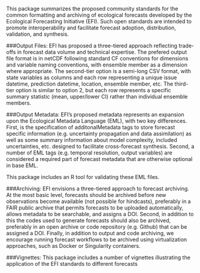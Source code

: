 This package summarizes the proposed community standards for the common formatting and archiving of ecological forecasts developed by the Ecological Forecasting Initiative (EFI). Such open standards are intended to promote interoperability and facilitate forecast adoption, distribution, validation, and synthesis. 

###Output Files:
EFI has proposed a three-tiered approach reflecting trade-offs in forecast data volume and technical expertise. The prefered output file format is in netCDF following standard CF conventions for dimensions and variable naming conventions, with ensemble member as a dimension where appropriate. The second-tier option is a semi-long CSV format, with state variables as columns and each row representing a unique issue datetime, prediction datetime, location, ensemble member, etc. The third-tier option is similar to option 2, but each row represents a specific summary statistic (mean, upper/lower CI) rather than individual ensemble members.

###Output Metadata:
EFI’s proposed metadata represents an expansion upon the Ecological Metadata Language (EML), with two key differences. First, is the specification of additonalMetadata tags to store forecast specific information (e.g. uncertainty propagation and data assimilation) as well as some summary information about model complexity, included uncertainties, etc. designed to facilitate cross-forecast synthesis. Second, a number of EML tags (e.g. temporal resolution, output variables) are considered a required part of forecast metadata that are otherwise optional in base EML.

This package includes an R tool for validating these EML files.

###Archiving:
EFI envisions a three-tiered approach to forecast archiving. At the most basic level, forecasts should be archived before new observations become available (not possible for hindcasts), preferably in a FAIR public archive that permits forecasts to be uploaded automatically, allows metadata to be searchable, and assigns a DOI. Second, in addition to this the codes used to generate forecasts should also be archived, preferably in an open archive or code repository (e.g. Github) that can be assigned a DOI. Finally, in addition to output and code archiving, we encourage running forecast workflows to be archived using virtualization approaches, such as Docker or Singularity containers.

###Vignettes:
This package includes a number of vignettes illustrating the application of the EFI standards to different forecasts